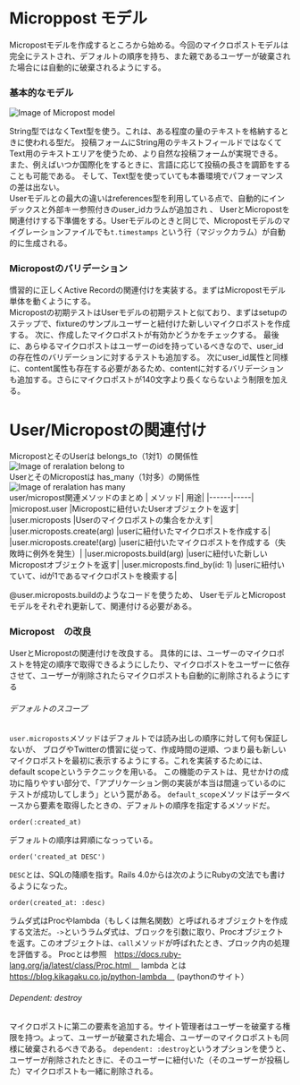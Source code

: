 # Microppost モデル

Micropostモデルを作成するところから始める。今回のマイクロポストモデルは完全にテストされ、デフォルトの順序を持ち、また親であるユーザーが破棄された場合には自動的に破棄されるようにする。
### 基本的なモデル
![Image of Micropost model](https://railstutorial.jp/chapters/6.0/images/figures/micropost_model.png)<br>

String型ではなくText型を使う。これは、ある程度の量のテキストを格納するときに使われる型だ。
投稿フォームにString用のテキストフィールドではなくてText用のテキストエリアを使うため、より自然な投稿フォームが実現できる。
また、例えばいつか国際化をするときに、言語に応じて投稿の長さを調節をすることも可能である。
そして、Text型を使っていても本番環境でパフォーマンスの差は出ない。<br>
Userモデルとの最大の違いはreferences型を利用している点で、自動的にインデックスと外部キー参照付きのuser_idカラムが追加され 、
UserとMicropostを関連付けする下準備をする。Userモデルのときと同じで、Micropostモデルのマイグレーションファイルでも```t.timestamps```
という行（マジックカラム）が自動的に生成される。

### Micropostのバリデーション
慣習的に正しくActive Recordの関連付けを実装する。まずはMicropostモデル単体を動くようにする。<br>
Micropostの初期テストはUserモデルの初期テストと似ており、まずはsetupのステップで、fixtureのサンプルユーザーと紐付けた新しいマイクロポストを作成する。
次に、作成したマイクロポストが有効かどうかをチェックする。
最後に、あらゆるマイクロポストはユーザーのidを持っているべきなので、user_idの存在性のバリデーションに対するテストも追加する。
次にuser_id属性と同様に、content属性も存在する必要があるため、contentに対するバリデーションも追加する。さらにマイクロポストが140文字より長くならないよう制限を加える。

 # User/Micropostの関連付け
 MicropostとそのUserは belongs_to（1対1）の関係性
 ![Image of reralation belong to](https://railstutorial.jp/chapters/6.0/images/figures/micropost_belongs_to_user.png)<br>
 UserとそのMicropostは has_many（1対多）の関係性
 ![Image of reralation has many](https://railstutorial.jp/chapters/6.0/images/figures/user_has_many_microposts.png)<br>
 user/micropost関連メソッドのまとめ
| メソッド|	用途|
|------|-----|
|micropost.user	|Micropostに紐付いたUserオブジェクトを返す|
|user.microposts	|Userのマイクロポストの集合をかえす|
|user.microposts.create(arg)	|userに紐付いたマイクロポストを作成する|
|user.microposts.create!(arg)	|userに紐付いたマイクロポストを作成する（失敗時に例外を発生）|
|user.microposts.build(arg)	|userに紐付いた新しいMicropostオブジェクトを返す|
|user.microposts.find_by(id: 1)	|userに紐付いていて、idが1であるマイクロポストを検索する|

@user.microposts.buildのようなコードを使うため、 UserモデルとMicropostモデルをそれぞれ更新して、関連付ける必要がある。
### Micropost　の改良
UserとMicropostの関連付けを改良する。
具体的には、ユーザーのマイクロポストを特定の順序で取得できるようにしたり、マイクロポストをユーザーに依存させて、ユーザーが削除されたらマイクロポストも自動的に削除されるようにする
###### デフォルトのスコープ
```user.microposts```メソッドはデフォルトでは読み出しの順序に対して何も保証しないが、 ブログやTwitterの慣習に従って、作成時間の逆順、つまり最も新しいマイクロポストを最初に表示するようにする。これを実装するためには、default scopeというテクニックを用いる。
この機能のテストは、見せかけの成功に陥りやすい部分で、「アプリケーション側の実装が本当は間違っているのにテストが成功してしまう」という罠がある。
```default_scope```メソッドはデータベースから要素を取得したときの、デフォルトの順序を指定するメソッドだ。
```
order(:created_at)
```
デフォルトの順序は昇順になっっている。
```
order('created_at DESC')
```
```DESC```とは、SQLの降順を指す。Rails 4.0からは次のようにRubyの文法でも書けるようになった。
```
order(created_at: :desc)
```
ラムダ式はProcやlambda（もしくは無名関数）と呼ばれるオブジェクトを作成する文法だ。```->```というラムダ式は、ブロックを引数に取り、Procオブジェクトを返す。このオブジェクトは、```call```メソッドが呼ばれたとき、ブロック内の処理を評価する。
Procとは参照　https://docs.ruby-lang.org/ja/latest/class/Proc.html　
lambda とは　https://blog.kikagaku.co.jp/python-lambda　 (paythonのサイト）

###### Dependent: destroy
マイクロポストに第二の要素を追加する。サイト管理者はユーザーを破棄する権限を持つ。よって、ユーザーが破棄された場合、ユーザーのマイクロポストも同様に破棄されるべきである。
```dependent: :destroy```というオプションを使うと、ユーザーが削除されたときに、そのユーザーに紐付いた（そのユーザーが投稿した）マイクロポストも一緒に削除される。
